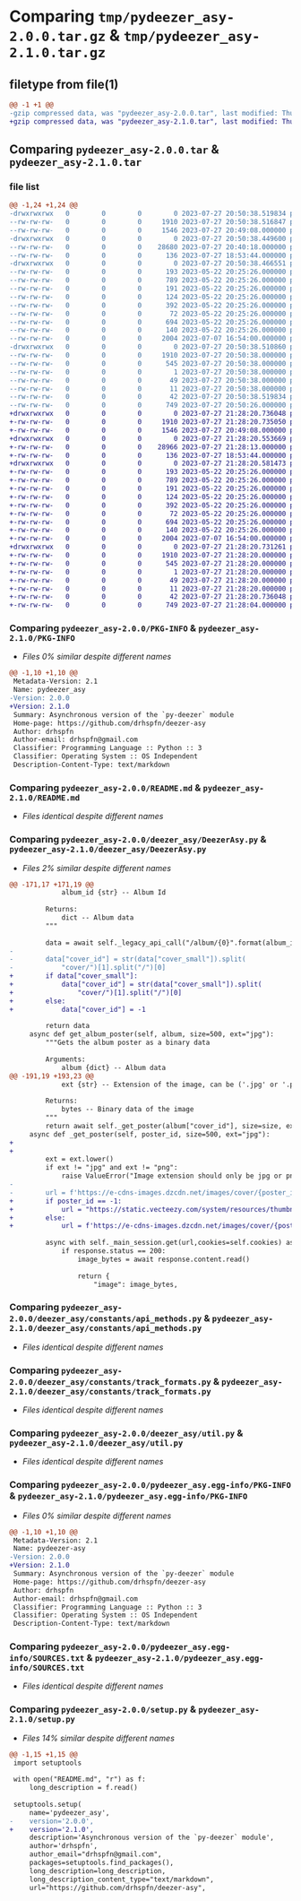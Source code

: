 # Comparing `tmp/pydeezer_asy-2.0.0.tar.gz` & `tmp/pydeezer_asy-2.1.0.tar.gz`

## filetype from file(1)

```diff
@@ -1 +1 @@
-gzip compressed data, was "pydeezer_asy-2.0.0.tar", last modified: Thu Jul 27 20:50:38 2023, max compression
+gzip compressed data, was "pydeezer_asy-2.1.0.tar", last modified: Thu Jul 27 21:28:20 2023, max compression
```

## Comparing `pydeezer_asy-2.0.0.tar` & `pydeezer_asy-2.1.0.tar`

### file list

```diff
@@ -1,24 +1,24 @@
-drwxrwxrwx   0        0        0        0 2023-07-27 20:50:38.519834 pydeezer_asy-2.0.0/
--rw-rw-rw-   0        0        0     1910 2023-07-27 20:50:38.516847 pydeezer_asy-2.0.0/PKG-INFO
--rw-rw-rw-   0        0        0     1546 2023-07-27 20:49:08.000000 pydeezer_asy-2.0.0/README.md
-drwxrwxrwx   0        0        0        0 2023-07-27 20:50:38.449600 pydeezer_asy-2.0.0/deezer_asy/
--rw-rw-rw-   0        0        0    28680 2023-07-27 20:40:18.000000 pydeezer_asy-2.0.0/deezer_asy/DeezerAsy.py
--rw-rw-rw-   0        0        0      136 2023-07-27 18:53:44.000000 pydeezer_asy-2.0.0/deezer_asy/__init__.py
-drwxrwxrwx   0        0        0        0 2023-07-27 20:50:38.466551 pydeezer_asy-2.0.0/deezer_asy/constants/
--rw-rw-rw-   0        0        0      193 2023-05-22 20:25:26.000000 pydeezer_asy-2.0.0/deezer_asy/constants/__init__.py
--rw-rw-rw-   0        0        0      789 2023-05-22 20:25:26.000000 pydeezer_asy-2.0.0/deezer_asy/constants/api_methods.py
--rw-rw-rw-   0        0        0      191 2023-05-22 20:25:26.000000 pydeezer_asy-2.0.0/deezer_asy/constants/api_urls.py
--rw-rw-rw-   0        0        0      124 2023-05-22 20:25:26.000000 pydeezer_asy-2.0.0/deezer_asy/constants/image_hosts.py
--rw-rw-rw-   0        0        0      392 2023-05-22 20:25:26.000000 pydeezer_asy-2.0.0/deezer_asy/constants/networking_settings.py
--rw-rw-rw-   0        0        0       72 2023-05-22 20:25:26.000000 pydeezer_asy-2.0.0/deezer_asy/constants/search_types.py
--rw-rw-rw-   0        0        0      694 2023-05-22 20:25:26.000000 pydeezer_asy-2.0.0/deezer_asy/constants/track_formats.py
--rw-rw-rw-   0        0        0      140 2023-05-22 20:25:26.000000 pydeezer_asy-2.0.0/deezer_asy/exceptions.py
--rw-rw-rw-   0        0        0     2004 2023-07-07 16:54:00.000000 pydeezer_asy-2.0.0/deezer_asy/util.py
-drwxrwxrwx   0        0        0        0 2023-07-27 20:50:38.510860 pydeezer_asy-2.0.0/pydeezer_asy.egg-info/
--rw-rw-rw-   0        0        0     1910 2023-07-27 20:50:38.000000 pydeezer_asy-2.0.0/pydeezer_asy.egg-info/PKG-INFO
--rw-rw-rw-   0        0        0      545 2023-07-27 20:50:38.000000 pydeezer_asy-2.0.0/pydeezer_asy.egg-info/SOURCES.txt
--rw-rw-rw-   0        0        0        1 2023-07-27 20:50:38.000000 pydeezer_asy-2.0.0/pydeezer_asy.egg-info/dependency_links.txt
--rw-rw-rw-   0        0        0       49 2023-07-27 20:50:38.000000 pydeezer_asy-2.0.0/pydeezer_asy.egg-info/requires.txt
--rw-rw-rw-   0        0        0       11 2023-07-27 20:50:38.000000 pydeezer_asy-2.0.0/pydeezer_asy.egg-info/top_level.txt
--rw-rw-rw-   0        0        0       42 2023-07-27 20:50:38.519834 pydeezer_asy-2.0.0/setup.cfg
--rw-rw-rw-   0        0        0      749 2023-07-27 20:50:26.000000 pydeezer_asy-2.0.0/setup.py
+drwxrwxrwx   0        0        0        0 2023-07-27 21:28:20.736048 pydeezer_asy-2.1.0/
+-rw-rw-rw-   0        0        0     1910 2023-07-27 21:28:20.735050 pydeezer_asy-2.1.0/PKG-INFO
+-rw-rw-rw-   0        0        0     1546 2023-07-27 20:49:08.000000 pydeezer_asy-2.1.0/README.md
+drwxrwxrwx   0        0        0        0 2023-07-27 21:28:20.553669 pydeezer_asy-2.1.0/deezer_asy/
+-rw-rw-rw-   0        0        0    28966 2023-07-27 21:28:13.000000 pydeezer_asy-2.1.0/deezer_asy/DeezerAsy.py
+-rw-rw-rw-   0        0        0      136 2023-07-27 18:53:44.000000 pydeezer_asy-2.1.0/deezer_asy/__init__.py
+drwxrwxrwx   0        0        0        0 2023-07-27 21:28:20.581473 pydeezer_asy-2.1.0/deezer_asy/constants/
+-rw-rw-rw-   0        0        0      193 2023-05-22 20:25:26.000000 pydeezer_asy-2.1.0/deezer_asy/constants/__init__.py
+-rw-rw-rw-   0        0        0      789 2023-05-22 20:25:26.000000 pydeezer_asy-2.1.0/deezer_asy/constants/api_methods.py
+-rw-rw-rw-   0        0        0      191 2023-05-22 20:25:26.000000 pydeezer_asy-2.1.0/deezer_asy/constants/api_urls.py
+-rw-rw-rw-   0        0        0      124 2023-05-22 20:25:26.000000 pydeezer_asy-2.1.0/deezer_asy/constants/image_hosts.py
+-rw-rw-rw-   0        0        0      392 2023-05-22 20:25:26.000000 pydeezer_asy-2.1.0/deezer_asy/constants/networking_settings.py
+-rw-rw-rw-   0        0        0       72 2023-05-22 20:25:26.000000 pydeezer_asy-2.1.0/deezer_asy/constants/search_types.py
+-rw-rw-rw-   0        0        0      694 2023-05-22 20:25:26.000000 pydeezer_asy-2.1.0/deezer_asy/constants/track_formats.py
+-rw-rw-rw-   0        0        0      140 2023-05-22 20:25:26.000000 pydeezer_asy-2.1.0/deezer_asy/exceptions.py
+-rw-rw-rw-   0        0        0     2004 2023-07-07 16:54:00.000000 pydeezer_asy-2.1.0/deezer_asy/util.py
+drwxrwxrwx   0        0        0        0 2023-07-27 21:28:20.731261 pydeezer_asy-2.1.0/pydeezer_asy.egg-info/
+-rw-rw-rw-   0        0        0     1910 2023-07-27 21:28:20.000000 pydeezer_asy-2.1.0/pydeezer_asy.egg-info/PKG-INFO
+-rw-rw-rw-   0        0        0      545 2023-07-27 21:28:20.000000 pydeezer_asy-2.1.0/pydeezer_asy.egg-info/SOURCES.txt
+-rw-rw-rw-   0        0        0        1 2023-07-27 21:28:20.000000 pydeezer_asy-2.1.0/pydeezer_asy.egg-info/dependency_links.txt
+-rw-rw-rw-   0        0        0       49 2023-07-27 21:28:20.000000 pydeezer_asy-2.1.0/pydeezer_asy.egg-info/requires.txt
+-rw-rw-rw-   0        0        0       11 2023-07-27 21:28:20.000000 pydeezer_asy-2.1.0/pydeezer_asy.egg-info/top_level.txt
+-rw-rw-rw-   0        0        0       42 2023-07-27 21:28:20.736048 pydeezer_asy-2.1.0/setup.cfg
+-rw-rw-rw-   0        0        0      749 2023-07-27 21:28:04.000000 pydeezer_asy-2.1.0/setup.py
```

### Comparing `pydeezer_asy-2.0.0/PKG-INFO` & `pydeezer_asy-2.1.0/PKG-INFO`

 * *Files 0% similar despite different names*

```diff
@@ -1,10 +1,10 @@
 Metadata-Version: 2.1
 Name: pydeezer_asy
-Version: 2.0.0
+Version: 2.1.0
 Summary: Asynchronous version of the `py-deezer` module
 Home-page: https://github.com/drhspfn/deezer-asy
 Author: drhspfn
 Author-email: drhspfn@gmail.com
 Classifier: Programming Language :: Python :: 3
 Classifier: Operating System :: OS Independent
 Description-Content-Type: text/markdown
```

### Comparing `pydeezer_asy-2.0.0/README.md` & `pydeezer_asy-2.1.0/README.md`

 * *Files identical despite different names*

### Comparing `pydeezer_asy-2.0.0/deezer_asy/DeezerAsy.py` & `pydeezer_asy-2.1.0/deezer_asy/DeezerAsy.py`

 * *Files 2% similar despite different names*

```diff
@@ -171,17 +171,19 @@
             album_id {str} -- Album Id
 
         Returns:
             dict -- Album data
         """
 
         data = await self._legacy_api_call("/album/{0}".format(album_id))
-
-        data["cover_id"] = str(data["cover_small"]).split(
-            "cover/")[1].split("/")[0]
+        if data["cover_small"]:
+            data["cover_id"] = str(data["cover_small"]).split(
+                "cover/")[1].split("/")[0]
+        else:
+            data["cover_id"] = -1
 
         return data
     async def get_album_poster(self, album, size=500, ext="jpg"):
         """Gets the album poster as a binary data
 
         Arguments:
             album {dict} -- Album data
@@ -191,19 +193,23 @@
             ext {str} -- Extension of the image, can be ('.jpg' or '.png') (default: {"jpg"})
 
         Returns:
             bytes -- Binary data of the image
         """
         return await self._get_poster(album["cover_id"], size=size, ext=ext)
     async def _get_poster(self, poster_id, size=500, ext="jpg"):
+         
+        
         ext = ext.lower()
         if ext != "jpg" and ext != "png":
             raise ValueError("Image extension should only be jpg or png!")
-
-        url = f'https://e-cdns-images.dzcdn.net/images/cover/{poster_id}/{size}x{size}.{ext}'
+        if poster_id == -1:
+            url = "https://static.vecteezy.com/system/resources/thumbnails/022/059/000/small/no-image-available-icon-vector.jpg"
+        else:
+            url = f'https://e-cdns-images.dzcdn.net/images/cover/{poster_id}/{size}x{size}.{ext}'
         
         async with self._main_session.get(url,cookies=self.cookies) as response:
             if response.status == 200:
                 image_bytes = await response.content.read()
                 
                 return {
                     "image": image_bytes,
```

### Comparing `pydeezer_asy-2.0.0/deezer_asy/constants/api_methods.py` & `pydeezer_asy-2.1.0/deezer_asy/constants/api_methods.py`

 * *Files identical despite different names*

### Comparing `pydeezer_asy-2.0.0/deezer_asy/constants/track_formats.py` & `pydeezer_asy-2.1.0/deezer_asy/constants/track_formats.py`

 * *Files identical despite different names*

### Comparing `pydeezer_asy-2.0.0/deezer_asy/util.py` & `pydeezer_asy-2.1.0/deezer_asy/util.py`

 * *Files identical despite different names*

### Comparing `pydeezer_asy-2.0.0/pydeezer_asy.egg-info/PKG-INFO` & `pydeezer_asy-2.1.0/pydeezer_asy.egg-info/PKG-INFO`

 * *Files 0% similar despite different names*

```diff
@@ -1,10 +1,10 @@
 Metadata-Version: 2.1
 Name: pydeezer-asy
-Version: 2.0.0
+Version: 2.1.0
 Summary: Asynchronous version of the `py-deezer` module
 Home-page: https://github.com/drhspfn/deezer-asy
 Author: drhspfn
 Author-email: drhspfn@gmail.com
 Classifier: Programming Language :: Python :: 3
 Classifier: Operating System :: OS Independent
 Description-Content-Type: text/markdown
```

### Comparing `pydeezer_asy-2.0.0/pydeezer_asy.egg-info/SOURCES.txt` & `pydeezer_asy-2.1.0/pydeezer_asy.egg-info/SOURCES.txt`

 * *Files identical despite different names*

### Comparing `pydeezer_asy-2.0.0/setup.py` & `pydeezer_asy-2.1.0/setup.py`

 * *Files 14% similar despite different names*

```diff
@@ -1,15 +1,15 @@
 import setuptools
 
 with open("README.md", "r") as f:
     long_description = f.read()
 
 setuptools.setup(
     name='pydeezer_asy',
-    version='2.0.0',
+    version='2.1.0',
     description='Asynchronous version of the `py-deezer` module',
     author='drhspfn',
     author_email="drhspfn@gmail.com",
     packages=setuptools.find_packages(),
     long_description=long_description,
     long_description_content_type="text/markdown",
     url="https://github.com/drhspfn/deezer-asy",
```

